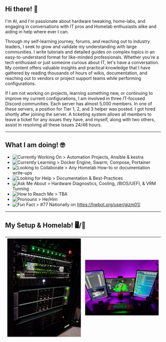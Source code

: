 ## Hi there! 👋

I'm AI, and I'm passionate about hardware tweaking, home-labs, and engaging in conversations with IT pros and Homelab enthusiasts alike and aiding in help where ever I can. 

Through my self-learning journey, forums, and reaching out to industry leaders, I seek to grow and validate my understanding with large communities. I write tutorials and detailed guides on complex topics in an easy-to-understand format for like-minded professionals. Whether you're a tech enthusiast or just someone curious about IT, let's have a conversation. My content offers valuable insights and practical knowledge that I have gathered by reading thousands of hours of wikis, documentation, and reaching out to vendors or project support teams while performing configurations. 

If I am not working on projects, learning something new, or continuing to improve my current configurations, I am involved in three IT-focused Discord communities. Each server has almost 5,000 members. In one of these servers, a position for Tier 1, 2, and 3 helper was posted. I got hired shortly after joining the server. A ticketing system allows all members to leave a ticket for any issues they have, and myself, along with two others, assist in resolving all these issues 24/48 hours.

---
## What I am doing! 🤓

- ![Currently Working On](https://img.shields.io/badge/-I’m%20currently%20working%20on-blue) > Automation Projects, Ansible & kestra
- ![Currently Learning](https://img.shields.io/badge/-I’m%20currently%20learning-blue) > Docker Engine, Swarm, Compose, Portainer
- ![Looking to Collaborate](https://img.shields.io/badge/-I’m%20looking%20to%20collaborate%20on-blue) > Any Homelab How-to or documentation write-ups
- ![Looking for Help](https://img.shields.io/badge/-I’m%20looking%20for%20help%20with-blue) > Documentation & Best-Practices
- ![Ask Me About](https://img.shields.io/badge/-Ask%20me%20about-blue) > Hardware Diagnostics, Cooling, /BIOS/UEFI, & VRM Tunning
- ![How to Reach Me](https://img.shields.io/badge/-How%20to%20reach%20me-blue) > TBA
- ![Pronouns](https://img.shields.io/badge/-Pronouns-blue) > He/Him
- ![Fun Fact](https://img.shields.io/badge/-Fun%20fact-blue) > #77 Nationally on https://hwbot.org/user/gizm01/

---
## My Setup & Homelab! 🖥️/🥼

| <img src="https://github.com/Sh3llSh0cker/Sh3llSh0cker/raw/main/clockwerk.png" alt="Profile Image" width="600"/> | <img src="https://github.com/Sh3llSh0cker/Sh3llSh0cker/raw/main/clockwerk hq.png" alt="Profile Image" width="600"/> |
| --- | --- |

